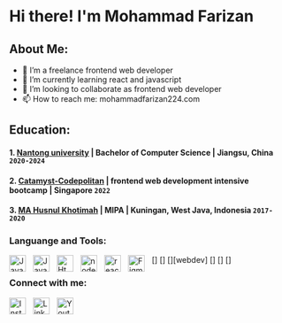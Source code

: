 # Hi there! I'm Mohammad Farizan
## About Me:
- 🔭 I’m a freelance frontend web developer
- 🌱 I’m currently learning react and javascript
- 👯 I’m looking to collaborate as frontend web developer
- 📫 How to reach me: mohammadfarizan224.com
## Education:
#### 1. [Nantong university](https://en.ntu.edu.cn/) | Bachelor of Computer Science | Jiangsu, China `2020-2024`
#### 2. [Catamyst-Codepolitan](https://program.codepolitan.com/catamyst/) | frontend web development intensive bootcamp | Singapore `2022`
#### 3. [MA Husnul Khotimah](https://mahusnulkhotimah.sch.id/) | MIPA | Kuningan, West Java, Indonesia `2017-2020`

### Languange and Tools:
[<img align="left" alt="Java" width="30px" src="https://cdn4.iconfinder.com/data/icons/logos-and-brands/512/181_Java_logo_logos-256.png" style="padding-right:10px;" />]
[<img align="left" alt="Javascript" width="30px" src="https://cdn2.iconfinder.com/data/icons/designer-skills/128/code-programming-javascript-software-develop-command-language-256.png" style="padding-right:10px;" />]
[<img align="left" alt="Html" width="30px" src="https://cdn1.iconfinder.com/data/icons/logotypes/32/badge-html-5-256.png" style="padding-right:10px;" />][webdev]
[<img align="left" alt="nodejs" width="30px" src="https://cdn4.iconfinder.com/data/icons/logos-3/456/nodejs-new-pantone-black-256.png" style="padding-right:10px;" />]
[<img align="left" alt="react" width="30px" src="https://cdn1.iconfinder.com/data/icons/unicons-line-vol-5/24/react-256.png" style="padding-right:10px;" />]
[<img align="left" alt="Figma" width="30px" src="https://cdn4.iconfinder.com/data/icons/logos-brands-in-colors/3000/figma-logo-256.png" style="padding-right:10px;" />]

### Connect with me:
[<img align="left" alt="Instagram" width="30px" src="https://cdn2.iconfinder.com/data/icons/social-media-applications/64/social_media_applications_3-instagram-256.png" style="padding-right:10px;" />](https://instagram.com/_farizan_?igshid=YmMyMTA2M2Y=)
[<img align="left" alt="LinkedIn" width="30px" src="https://cdn1.iconfinder.com/data/icons/logotypes/32/square-linkedin-256.png" style="padding-right:10px;" />](https://www.linkedin.com/in/mohammad-farizan-008350214)
[<img align="left" alt="Youtube" width="30px" src="https://cdn1.iconfinder.com/data/icons/logotypes/32/youtube-256.png" style="padding-right:10px;" />](https://youtube.com/channel/UCHovSgQPrW9m4AsTt6PVlJw)
